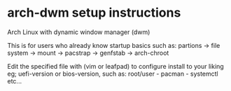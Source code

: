 # arch-dwm setup instructions
Arch Linux with dynamic window manager (dwm)

This is for users who already know startup basics such as:
partions -> file system -> mount -> pacstrap -> genfstab -> arch-chroot

Edit the specified file with (vim or leafpad) to configure install to your liking eg;
uefi-version or bios-version, such as: root/user - pacman - systemctl etc...
